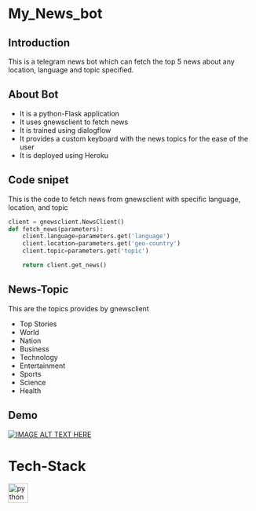 # My_News_bot
## Introduction
This is a telegram news bot which can fetch the top 5 news about any location, language and topic specified.
## About Bot
- It is a python-Flask application 
- It uses gnewsclient to fetch news
- It is trained using dialogflow
- It provides a custom keyboard with the news topics for the ease of the user
- It is deployed using Heroku 
## Code snipet
This is the code to fetch news from gnewsclient with specific language, location, and topic
```python
client = gnewsclient.NewsClient()
def fetch_news(parameters):
    client.language=parameters.get('language')
    client.location=parameters.get('geo-country')
    client.topic=parameters.get('topic')

    return client.get_news()
```
## News-Topic 
This are the topics provides by gnewsclient
- Top Stories
- World
- Nation
- Business
- Technology
- Entertainment
- Sports
- Science
- Health

## Demo
[![IMAGE ALT TEXT HERE](https://img.youtube.com/vi/HMXuAT4HIfY/0.jpg)](www.youtube.com/watch?v=HMXuAT4HIfY)

# Tech-Stack
<a href="https://python.org/" title="python"><img src="https://github.com/get-icon/geticon/raw/master/icons/python.svg" alt="python" width="40px" height="40px"></a>


